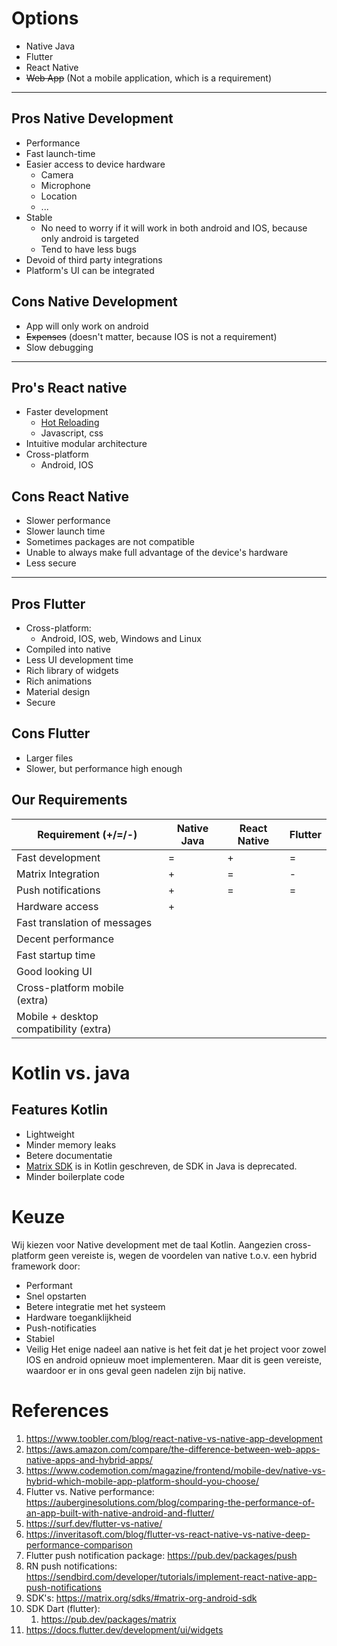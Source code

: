 # Options
- Native Java
- Flutter
- React Native
- ~~Web App~~ (Not a mobile application, which is a requirement)

---

## Pros Native Development
- Performance
- Fast launch-time
- Easier access to device hardware
	- Camera
	- Microphone
	- Location
	- ...
- Stable
	- No need to worry if it will work in both android and IOS, because only android is targeted
	- Tend to have less bugs
- Devoid of third party integrations
- Platform's UI can be integrated

## Cons Native Development
- App will only work on android
- ~~Expenses~~ (doesn't matter, because IOS is not a requirement)
- Slow debugging

---

## Pro's React native
- Faster development
	- [Hot Reloading](https://dev.to/jagroop2000/how-are-hot-reloading-and-live-reloading-in-react-native-different-3nj7)
	- Javascript, css
- Intuitive modular architecture
- Cross-platform
	- Android, IOS

## Cons React Native
- Slower performance
- Slower launch time
- Sometimes packages are not compatible
- Unable to always make full advantage of the device's hardware
- Less secure

---

## Pros Flutter
- Cross-platform:
	- Android, IOS, web, Windows and Linux
- Compiled into native
- Less UI development time
- Rich library of widgets
- Rich animations
- Material design
- Secure

## Cons Flutter
- Larger files
- Slower, but performance high enough

## Our Requirements

| Requirement (+/=/-)                    | Native Java | React Native | Flutter |
| -------------------------------------- | ----------- | ------------ | ------- |
| Fast development                       | =           | +            | =       |
| Matrix Integration                     | +           | =            | -       |
| Push notifications                     | +           | =            | =        |
| Hardware access                        | +           |               |         |
| Fast translation of messages           |             |              |         |
| Decent performance                     |             |              |         |
| Fast startup time                      |             |              |         |
| Good looking UI                        |             |              |         |
| Cross-platform mobile (extra)          |             |              |         |
| Mobile + desktop compatibility (extra) |             |              |         |

# Kotlin vs. java
## Features Kotlin
- Lightweight
- Minder memory leaks
- Betere documentatie
- [Matrix SDK](https://github.com/matrix-org/matrix-android-sdk2) is in Kotlin geschreven, de SDK in Java is deprecated.
- Minder boilerplate code

# Keuze
Wij kiezen voor Native development met de taal Kotlin. Aangezien cross-platform geen vereiste is, wegen de voordelen van native t.o.v. een hybrid framework door:
- Performant
- Snel opstarten
- Betere integratie met het systeem
- Hardware toeganklijkheid
- Push-notificaties
- Stabiel
- Veilig
Het enige nadeel aan native is het feit dat je het project voor zowel IOS en android opnieuw moet implementeren. Maar dit is geen vereiste, waardoor er in ons geval geen nadelen zijn bij native.

# References
1. https://www.toobler.com/blog/react-native-vs-native-app-development
2. https://aws.amazon.com/compare/the-difference-between-web-apps-native-apps-and-hybrid-apps/
3. https://www.codemotion.com/magazine/frontend/mobile-dev/native-vs-hybrid-which-mobile-app-platform-should-you-choose/
4. Flutter vs. Native performance: https://auberginesolutions.com/blog/comparing-the-performance-of-an-app-built-with-native-android-and-flutter/
5. https://surf.dev/flutter-vs-native/
6. https://inveritasoft.com/blog/flutter-vs-react-native-vs-native-deep-performance-comparison
7. Flutter push notification package: https://pub.dev/packages/push
8. RN push notifications: https://sendbird.com/developer/tutorials/implement-react-native-app-push-notifications
9. SDK's: https://matrix.org/sdks/#matrix-org-android-sdk
10. SDK Dart (flutter): 
	1. https://pub.dev/packages/matrix
11. https://docs.flutter.dev/development/ui/widgets